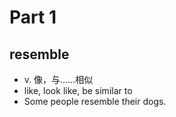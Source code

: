 # Part 1

## resemble

- v. 像，与……相似
- like, look like, be similar to
- Some people resemble their dogs.